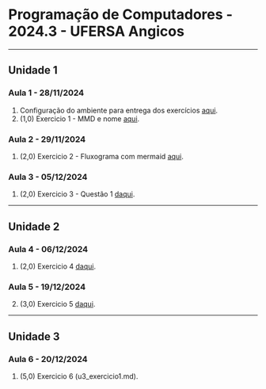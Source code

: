 # Programação de Computadores - 2024.3 - UFERSA Angicos

---

## Unidade 1

### Aula 1 - 28/11/2024

1. Configuração do ambiente para entrega dos exercícios [aqui](u1_aula1.md).
2. (1,0) Exercicio 1 - MMD e nome [aqui](u1_exercicio1.md).

### Aula 2 - 29/11/2024

1. (2,0) Exercicio 2 - Fluxograma com mermaid [aqui](u1_exercicio2.md).

### Aula 3 - 05/12/2024

1. (2,0) Exercicio 3 - Questão 1 [daqui](u1_exercicio3.md).

---

## Unidade 2

### Aula 4 - 06/12/2024

1. (2,0) Exercicio 4 [daqui](u2_exercicio1.md).

### Aula 5 - 19/12/2024

2. (3,0) Exercicio 5 [daqui](u2_exercicio2.md).

---

## Unidade 3

### Aula 6 - 20/12/2024

1. (5,0) Exercicio 6 (u3_exercicio1.md).
